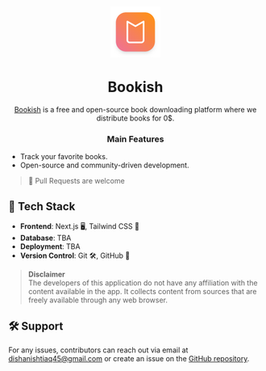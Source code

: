 <div align="center">

<img src="public/images/icon.png" alt="App Icon" width="100" height="100">

# Bookish

</div>
<div align="center">
  
[Bookish](https://github.com/dishan1223/otakushelf) is a free and open-source book downloading platform where we distribute books for 0$.

</div>

<div align="center">

### Main Features

</div>

- Track your favorite books.
- Open-source and community-driven development.

> 📌 Pull Requests are welcome

## 🚀 Tech Stack

- **Frontend**: Next.js 🖥️, Tailwind CSS 🎨
- **Database**: TBA
- **Deployment**: TBA
- **Version Control**: Git 🛠️, GitHub 🐙

> **Disclaimer**  
> The developers of this application do not have any affiliation with the content available in the app. It collects content from sources that are freely available through any web browser.

## 🛠️ Support

For any issues, contributors can reach out via email at [dishanishtiaq45@gmail.com](mailto:dishanishtiaq45@gmail.com) or create an issue on the [GitHub repository](https://github.com/dishan1223/otakushelf/issues).

